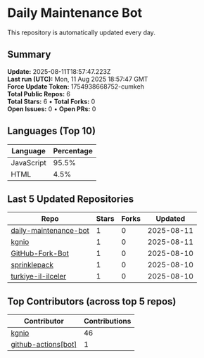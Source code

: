 # Daily Maintenance Bot

This repository is automatically updated every day.

## Summary
<!-- STATS:START -->
**Update:** 2025-08-11T18:57:47.223Z  
**Last run (UTC):** Mon, 11 Aug 2025 18:57:47 GMT  
**Force Update Token:** 1754938668752-cumkeh  
**Total Public Repos:** 6  
**Total Stars:** 6 • **Total Forks:** 0  
**Open Issues:** 0 • **Open PRs:** 0
<!-- STATS:END -->

## Languages (Top 10)
<!-- LANGS:START -->
Language | Percentage
--- | ---
JavaScript | 95.5%
HTML | 4.5%
<!-- LANGS:END -->

## Last 5 Updated Repositories
<!-- RECENT:START -->
Repo | Stars | Forks | Updated
--- | --- | --- | ---
[daily-maintenance-bot](https://github.com/kgnio/daily-maintenance-bot) | 1 | 0 | 2025-08-11
[kgnio](https://github.com/kgnio/kgnio) | 1 | 0 | 2025-08-11
[GitHub-Fork-Bot](https://github.com/kgnio/GitHub-Fork-Bot) | 1 | 0 | 2025-08-10
[sprinklepack](https://github.com/kgnio/sprinklepack) | 1 | 0 | 2025-08-10
[turkiye-il-ilceler](https://github.com/kgnio/turkiye-il-ilceler) | 1 | 0 | 2025-08-10
<!-- RECENT:END -->

## Top Contributors (across top 5 repos)
<!-- CONTRIB:START -->
Contributor | Contributions
--- | ---
[kgnio](https://github.com/kgnio) | 46
[github-actions[bot]](https://github.com/apps/github-actions) | 1
<!-- CONTRIB:END -->
